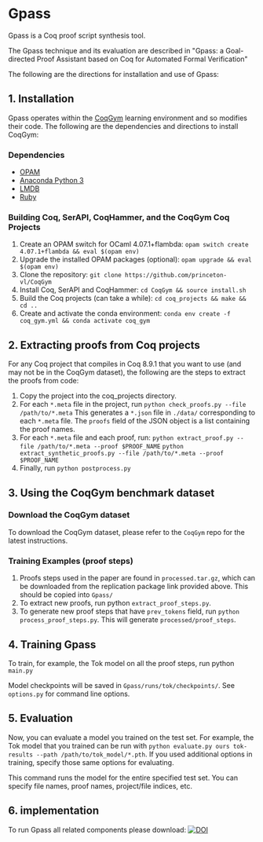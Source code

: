 # Gpass

Gpass is a Coq proof script synthesis tool.

The Gpass technique and its evaluation are described in "Gpass: a Goal-directed Proof Assistant based on Coq for Automated Formal Verification" 

The following are the directions for installation and use of Gpass:

## 1. Installation

Gpass operates within the [CoqGym](https://github.com/princeton-vl/CoqGym) learning environment and so modifies their code. The following are the dependencies and directions to install CoqGym:

### Dependencies
- [OPAM](https://opam.ocaml.org/)
- [Anaconda Python 3](https://www.anaconda.com/distribution/)
- [LMDB](https://www.symas.com/lmdb)
- [Ruby](https://www.ruby-lang.org/en/)

### Building Coq, SerAPI, CoqHammer, and the CoqGym Coq Projects

1. Create an OPAM switch for OCaml 4.07.1+flambda: `opam switch create 4.07.1+flambda && eval $(opam env)`
2. Upgrade the installed OPAM packages (optional): `opam upgrade && eval $(opam env)`
3. Clone the repository: `git clone https://github.com/princeton-vl/CoqGym`
4. Install Coq, SerAPI and CoqHammer: `cd CoqGym && source install.sh`
5. Build the Coq projects (can take a while): `cd coq_projects && make && cd ..`
6. Create and activate the conda environment: `conda env create -f coq_gym.yml && conda activate coq_gym`

## 2. Extracting proofs from Coq projects

For any Coq project that compiles in Coq 8.9.1 that you want to use (and may not be in the CoqGym dataset), the following are the steps to extract the proofs from code:

1. Copy the project into the coq_projects directory.
2. For each `*.meta` file in the project, run `python check_proofs.py --file /path/to/*.meta`
   This generates a `*.json` file in `./data/` corresponding to each `*.meta` file. The `proofs` field of the JSON object is a list containing the proof names.
3. For each `*.meta` file and each proof, run:
   `python extract_proof.py --file /path/to/*.meta --proof $PROOF_NAME`
    `python extract_synthetic_proofs.py --file /path/to/*.meta --proof $PROOF_NAME`
4. Finally, run `python postprocess.py`

## 3. Using the CoqGym benchmark dataset

### Download the CoqGym dataset
To download the CoqGym dataset, please refer to the `CoqGym` repo for the latest instructions.

### Training Examples (proof steps)

1. Proofs steps used in the paper are found in `processed.tar.gz`, which can be downloaded from the replication package link provided above. This should be copied into `Gpass/`
2. To extract new proofs, run python `extract_proof_steps.py`.
3. To generate new proof steps that have `prev_tokens` field, run `python process_proof_steps.py`. This will generate `processed/proof_steps`.

## 4. Training Gpass

To train, for example, the Tok model on all the proof steps, run python `main.py`

Model checkpoints will be saved in `Gpass/runs/tok/checkpoints/`. See `options.py` for command line options.

## 5. Evaluation

Now, you can evaluate a model you trained on the test set. For example, the Tok model that you trained can be run with `python evaluate.py ours tok-results --path /path/to/tok_model/*.pth`. If you used additional options in training, specify those same options for evaluating.

This command runs the model for the entire specified test set. You can specify file names, proof names, project/file indices, etc.

## 6. implementation
To run Gpass all related components please download: 
[![DOI](https://zenodo.org/badge/DOI/10.5281/zenodo.13170807.svg)](https://doi.org/10.5281/zenodo.13170807)
